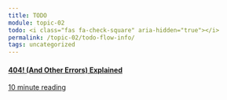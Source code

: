 ```yaml
---
title: TODO
module: topic-02
todo: <i class="fas fa-check-square" aria-hidden="true"></i>
permalink: /topic-02/todo-flow-info/
tags: uncategorized
---
```


<div class="row text-center">
  <div class="col-lg-4">
    <div class="bs-component">
      <div class="list-group">
        <a href="https://www.hongkiat.com/blog/common-http-errors/" target="_blank" class="list-group-item">
          <i class="icon-hw fas fa-exclamation-circle" aria-hidden="true"></i>
          <h4 class="list-group-item-heading">404! (And Other Errors) Explained</h4>
          <div class="divider-hw"></div>
          <p class="list-group-item-text"><i class="far fa-clock" aria-hidden="true"></i> 10 minute reading</p>
        </a>
      </div>
    </div>
  </div>
</div>
